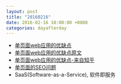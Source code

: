 ```yaml
---
layout: post
title: "20160216"
date: 2016-02-16 10:00:00 +0800
categories: dayafterday
---
```


* [单页面web应用的优缺点](http://www.csdn.net/article/2012-12-10/2812658-Single-Page-Applications)
* [单页面web应用的优缺点原文](https://pando.com/2012/12/06/html-javascript-and-the-app-ification-of-the-web/)
* [单页面web应用的优缺点-来自知乎](http://www.zhihu.com/question/20792064)
* [单页面的SEO问题](http://www.oschina.net/translate/angularjs-seo-with-prerender-io)
* SaaS(Software-as-a-Service), 软件即服务

